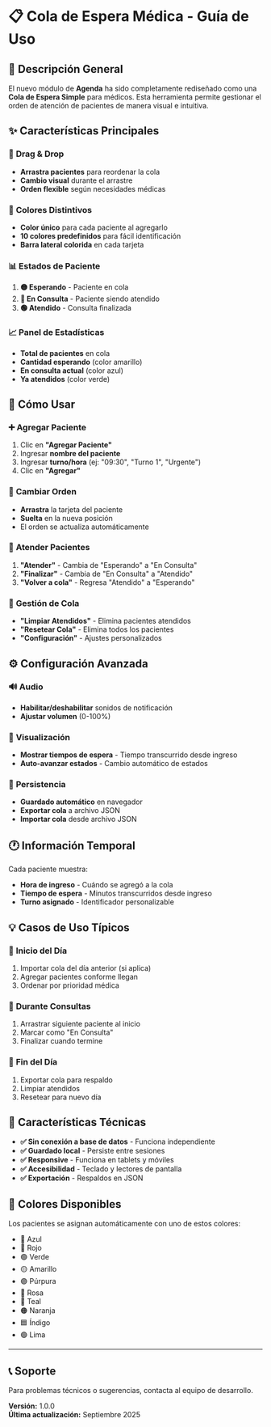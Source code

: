 # 📋 Cola de Espera Médica - Guía de Uso

## 🎯 **Descripción General**

El nuevo módulo de **Agenda** ha sido completamente rediseñado como una **Cola de Espera Simple** para médicos. Esta herramienta permite gestionar el orden de atención de pacientes de manera visual e intuitiva.

## ✨ **Características Principales**

### 🔄 **Drag & Drop**
- **Arrastra pacientes** para reordenar la cola
- **Cambio visual** durante el arrastre
- **Orden flexible** según necesidades médicas

### 🎨 **Colores Distintivos**
- **Color único** para cada paciente al agregarlo
- **10 colores predefinidos** para fácil identificación
- **Barra lateral colorida** en cada tarjeta

### 📊 **Estados de Paciente**
1. **🟡 Esperando** - Paciente en cola
2. **🔵 En Consulta** - Paciente siendo atendido
3. **🟢 Atendido** - Consulta finalizada

### 📈 **Panel de Estadísticas**
- **Total de pacientes** en cola
- **Cantidad esperando** (color amarillo)
- **En consulta actual** (color azul)
- **Ya atendidos** (color verde)

## 🚀 **Cómo Usar**

### ➕ **Agregar Paciente**
1. Clic en **"Agregar Paciente"**
2. Ingresar **nombre del paciente**
3. Ingresar **turno/hora** (ej: "09:30", "Turno 1", "Urgente")
4. Clic en **"Agregar"**

### 🔄 **Cambiar Orden**
- **Arrastra** la tarjeta del paciente
- **Suelta** en la nueva posición
- El orden se actualiza automáticamente

### 🏥 **Atender Pacientes**
1. **"Atender"** - Cambia de "Esperando" a "En Consulta"
2. **"Finalizar"** - Cambia de "En Consulta" a "Atendido"
3. **"Volver a cola"** - Regresa "Atendido" a "Esperando"

### 🧹 **Gestión de Cola**
- **"Limpiar Atendidos"** - Elimina pacientes atendidos
- **"Resetear Cola"** - Elimina todos los pacientes
- **"Configuración"** - Ajustes personalizados

## ⚙️ **Configuración Avanzada**

### 🔊 **Audio**
- **Habilitar/deshabilitar** sonidos de notificación
- **Ajustar volumen** (0-100%)

### 📱 **Visualización**
- **Mostrar tiempos de espera** - Tiempo transcurrido desde ingreso
- **Auto-avanzar estados** - Cambio automático de estados

### 💾 **Persistencia**
- **Guardado automático** en navegador
- **Exportar cola** a archivo JSON
- **Importar cola** desde archivo JSON

## 🕐 **Información Temporal**

Cada paciente muestra:
- **Hora de ingreso** - Cuándo se agregó a la cola
- **Tiempo de espera** - Minutos transcurridos desde ingreso
- **Turno asignado** - Identificador personalizable

## 💡 **Casos de Uso Típicos**

### 🌅 **Inicio del Día**
1. Importar cola del día anterior (si aplica)
2. Agregar pacientes conforme llegan
3. Ordenar por prioridad médica

### 🏥 **Durante Consultas**
1. Arrastrar siguiente paciente al inicio
2. Marcar como "En Consulta"
3. Finalizar cuando termine

### 🌙 **Fin del Día**
1. Exportar cola para respaldo
2. Limpiar atendidos
3. Resetear para nuevo día

## 🔧 **Características Técnicas**

- **✅ Sin conexión a base de datos** - Funciona independiente
- **✅ Guardado local** - Persiste entre sesiones
- **✅ Responsive** - Funciona en tablets y móviles
- **✅ Accesibilidad** - Teclado y lectores de pantalla
- **✅ Exportación** - Respaldos en JSON

## 🎨 **Colores Disponibles**

Los pacientes se asignan automáticamente con uno de estos colores:
- 🔵 Azul
- 🔴 Rojo  
- 🟢 Verde
- 🟡 Amarillo
- 🟣 Púrpura
- 🌸 Rosa
- 🔷 Teal
- 🟠 Naranja
- 🟦 Índigo
- 🟢 Lima

---

## 📞 **Soporte**

Para problemas técnicos o sugerencias, contacta al equipo de desarrollo.

**Versión:** 1.0.0  
**Última actualización:** Septiembre 2025
